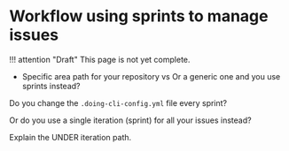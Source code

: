 # Workflow using sprints to manage issues

!!! attention "Draft"
    This page is not yet complete.

- Specific area path for your repository vs Or a generic one and you use sprints instead?

Do you change the `.doing-cli-config.yml` file every sprint?

Or do you use a single iteration (sprint) for all your issues instead?

Explain the UNDER iteration path.